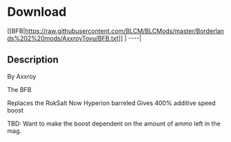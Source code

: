 # Download
[[BFB|https://raw.githubusercontent.com/BLCM/BLCMods/master/Borderlands%202%20mods/AxxroyTovu/BFB.txt]] |
----|

## Description
By Axxroy

The BFB

Replaces the RokSalt
Now Hyperion barreled
Gives 400% additive speed boost

TBD: Want to make the boost dependent on the amount of ammo left in the mag.